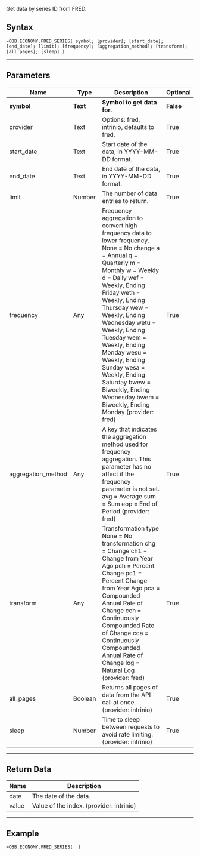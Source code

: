 <!-- markdownlint-disable MD041 -->

Get data by series ID from FRED.

## Syntax

```excel wordwrap
=OBB.ECONOMY.FRED_SERIES( symbol; [provider]; [start_date]; [end_date]; [limit]; [frequency]; [aggregation_method]; [transform]; [all_pages]; [sleep] )
```

---

## Parameters

| Name | Type | Description | Optional |
| ---- | ---- | ----------- | -------- |
| **symbol** | **Text** | **Symbol to get data for.** | **False** |
| provider | Text | Options: fred, intrinio, defaults to fred. | True |
| start_date | Text | Start date of the data, in YYYY-MM-DD format. | True |
| end_date | Text | End date of the data, in YYYY-MM-DD format. | True |
| limit | Number | The number of data entries to return. | True |
| frequency | Any | Frequency aggregation to convert high frequency data to lower frequency. None = No change a = Annual q = Quarterly m = Monthly w = Weekly d = Daily wef = Weekly, Ending Friday weth = Weekly, Ending Thursday wew = Weekly, Ending Wednesday wetu = Weekly, Ending Tuesday wem = Weekly, Ending Monday wesu = Weekly, Ending Sunday wesa = Weekly, Ending Saturday bwew = Biweekly, Ending Wednesday bwem = Biweekly, Ending Monday (provider: fred) | True |
| aggregation_method | Any | A key that indicates the aggregation method used for frequency aggregation. This parameter has no affect if the frequency parameter is not set. avg = Average sum = Sum eop = End of Period (provider: fred) | True |
| transform | Any | Transformation type None = No transformation chg = Change ch1 = Change from Year Ago pch = Percent Change pc1 = Percent Change from Year Ago pca = Compounded Annual Rate of Change cch = Continuously Compounded Rate of Change cca = Continuously Compounded Annual Rate of Change log = Natural Log (provider: fred) | True |
| all_pages | Boolean | Returns all pages of data from the API call at once. (provider: intrinio) | True |
| sleep | Number | Time to sleep between requests to avoid rate limiting. (provider: intrinio) | True |

---

## Return Data

| Name | Description |
| ---- | ----------- |
| date | The date of the data.  |
| value | Value of the index. (provider: intrinio) |
---

## Example

```excel wordwrap
=OBB.ECONOMY.FRED_SERIES(  )
```

